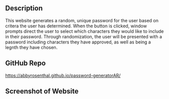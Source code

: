 ## Description

This website generates a random, unique password for the user based on critera the user has determined.  When the button is clicked, window prompts direct the user to select which characters they would like to include in their password.  Through randomization, the user will be presented with a password including characters they have approved, as well as being a legnth they have chosen.

## GitHub Repo
https://abbyrosenthal.github.io/password-generatorAR/

## Screenshot of Website
[](passwordPicture.png)